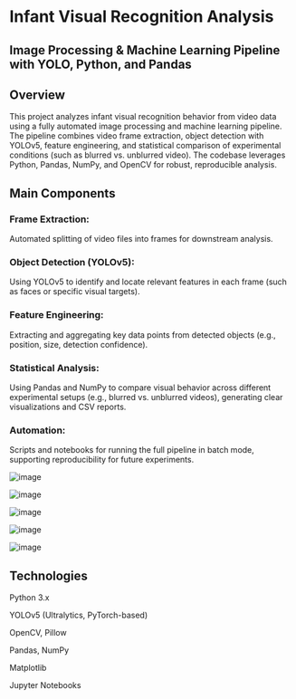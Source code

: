 # Infant Visual Recognition Analysis

## Image Processing & Machine Learning Pipeline with YOLO, Python, and Pandas


## Overview
This project analyzes infant visual recognition behavior from video data using a fully automated image processing and machine learning pipeline.
The pipeline combines video frame extraction, object detection with YOLOv5, feature engineering, and statistical comparison of experimental conditions (such as blurred vs. unblurred video). The codebase leverages Python, Pandas, NumPy, and OpenCV for robust, reproducible analysis.


## Main Components

### Frame Extraction:
Automated splitting of video files into frames for downstream analysis.

### Object Detection (YOLOv5):
Using YOLOv5 to identify and locate relevant features in each frame (such as faces or specific visual targets).

### Feature Engineering:
Extracting and aggregating key data points from detected objects (e.g., position, size, detection confidence).

### Statistical Analysis:
Using Pandas and NumPy to compare visual behavior across different experimental setups (e.g., blurred vs. unblurred videos), generating clear visualizations and CSV reports.

### Automation:
Scripts and notebooks for running the full pipeline in batch mode, supporting reproducibility for future experiments.

![image](https://github.com/user-attachments/assets/7bcb3088-160c-4081-bc9f-7b3b4e012a06)


![image](https://github.com/user-attachments/assets/7f9d9ada-3135-4530-a81e-5a92d74a4e8a)

![image](https://github.com/user-attachments/assets/a5bfd3aa-389e-4651-ba29-02ae2bd48ab9)





![image](https://github.com/user-attachments/assets/9cd6e5e3-b0c6-45ef-9292-612c4b134261)

![image](https://github.com/user-attachments/assets/31e0645d-a03f-4961-be7e-f448ac0de56f)


## Technologies
Python 3.x

YOLOv5 (Ultralytics, PyTorch-based)

OpenCV, Pillow

Pandas, NumPy

Matplotlib

Jupyter Notebooks
